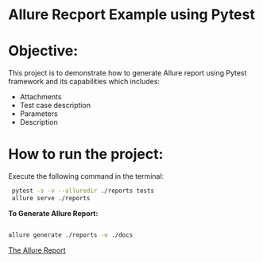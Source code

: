 # Allure Recport Example using Pytest

# Objective:
This project is to demonstrate how to generate Allure report using Pytest framework and its capabilities which includes:
- Attachments
- Test case description
- Parameters
- Description


# How to run the project:

Execute the following command in the terminal:

```bash
 pytest -s -v --alluredir ./reports tests
 allure serve ./reports
```
**To Generate Allure Report:**

```bash

allure generate ./reports -o ./docs

```

<a href="https://aymanelsayeed.github.io/AllureExample/" target="_blank">The Allure Report</a>

